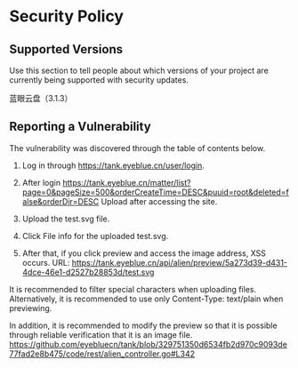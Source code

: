 # Security Policy

## Supported Versions

Use this section to tell people about which versions of your project are
currently being supported with security updates.

蓝眼云盘（3.1.3）

## Reporting a Vulnerability

The vulnerability was discovered through the table of contents below.
1. Log in through https://tank.eyeblue.cn/user/login.

2. After login https://tank.eyeblue.cn/matter/list?page=0&pageSize=500&orderCreateTime=DESC&puuid=root&deleted=false&orderDir=DESC
Upload after accessing the site.

3. Upload the test.svg file.

4. Click File info for the uploaded test.svg.

5. After that, if you click preview and access the image address, XSS occurs.
URL: https://tank.eyeblue.cn/api/alien/preview/5a273d39-d431-4dce-46e1-d2527b28853d/test.svg

It is recommended to filter special characters when uploading files.
Alternatively, it is recommended to use only Content-Type: text/plain when previewing.

In addition, it is recommended to modify the preview so that it is possible through reliable verification that it is an image file.
https://github.com/eyebluecn/tank/blob/329751350d6534fb2d970c9093de77fad2e8b475/code/rest/alien_controller.go#L342
